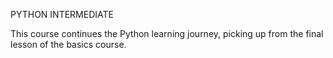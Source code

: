PYTHON INTERMEDIATE

This course continues the Python learning journey,
picking up from the final lesson of the basics course.
